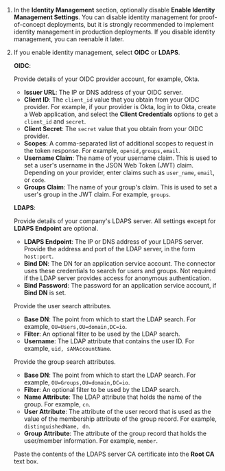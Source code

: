 1. In the **Identity Management** section, optionally disable **Enable Identity Management Settings**. You can disable identity management for proof-of-concept deployments, but it is strongly recommended to implement identity management in production deployments. If you disable identity management, you can reenable it later.
   <!--  ![Configure external Identity Provider](../images/install-v-7id.png)-->
1. If you enable identity management, select **OIDC** or **LDAPS**.

   **OIDC**:

   Provide details of your OIDC provider account, for example, Okta.

   * **Issuer URL**: The IP or DNS address of your OIDC server.
   * **Client ID**: The `client_id` value that you obtain from your OIDC provider. For example, if your provider is Okta, log in to Okta, create a Web application, and select the **Client Credentials** options to get a `client_id` and `secret`.
   * **Client Secret**: The `secret` value that you obtain from your OIDC provider.
   * **Scopes**: A comma-separated list of additional scopes to request in the token response. For example, `openid,groups,email`.
   * **Username Claim**: The name of your username claim. This is used to set a user's username in the JSON Web Token (JWT) claim. Depending on your provider, enter claims such as `user_name`, `email`, or `code`.
   * **Groups Claim**: The name of your group's claim. This is used to set a user's group in the JWT claim. For example, `groups`.

   <!--[Configure external Identity Provider](../images/install-v-7id-oidc.png)-->

   **LDAPS**:

   Provide details of your company's LDAPS server. All settings except for **LDAPS Endpoint** are optional.

   * **LDAPS Endpoint**: The IP or DNS address of your LDAPS server. Provide the address and port of the LDAP server, in the form `host:port`.
   * **Bind DN**: The DN for an application service account. The connector uses these credentials to search for users and groups. Not required if the LDAP server provides access for anonymous authentication.
   * **Bind Password**: The password for an application service account, if **Bind DN** is set.

   Provide the user search attributes.

   * **Base DN**: The point from which to start the LDAP search. For example, `OU=Users,OU=domain,DC=io`.
   * **Filter**: An optional filter to be used by the LDAP search.
   * **Username**: The LDAP attribute that contains the user ID. For example, `uid, sAMAccountName`.

   Provide the group search attributes.

   * **Base DN**: The point from which to start the LDAP search. For example, `OU=Groups,OU=domain,DC=io`.
   * **Filter**: An optional filter to be used by the LDAP search.
   * **Name Attribute**: The LDAP attribute that holds the name of the group. For example, `cn`.
   * **User Attribute**: The attribute of the user record that is used as the value of the membership attribute of the group record. For example, `distinguishedName, dn`.
   * **Group Attribute**:  The attribute of the group record that holds the user/member information. For example, `member`.

   Paste the contents of the LDAPS server CA certificate into the **Root CA** text box.

   <!--![Configure external Identity Provider](../images/install-v-7id-ldap.png)-->
   <!-- ??I don't know if this is something we want to reference or if we need to supply our own??? I presume this full section needs to be reworked for TCE  For information about how Tanzu Kubernetes Grid implements identity management, see [Enabling Identity Management in Tanzu Kubernetes Grid](enabling-id-mgmt.md).-->
